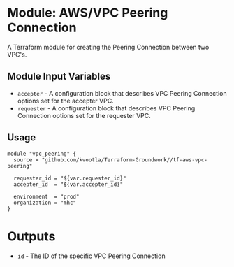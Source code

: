 Module: AWS/VPC Peering Connection
==================================

A Terraform module for creating the Peering Connection between two VPC's.

Module Input Variables
----------------------
- `accepter` - A configuration block that describes VPC Peering Connection options set for the accepter VPC.
- `requester` - A configuration block that describes VPC Peering Connection options set for the requester VPC.


Usage
-----

```hcl
module "vpc_peering" {
  source = "github.com/kvootla/Terraform-Groundwork//tf-aws-vpc-peering"

  requester_id = "${var.requester_id}"
  accepter_id  = "${var.accepter_id}"

  environment  = "prod"
  organization = "mhc"
}
```

Outputs
=======

- `id` - The ID of the specific VPC Peering Connection

